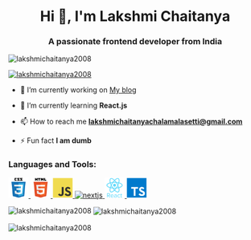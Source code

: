 <h1 align="center">Hi 👋, I'm Lakshmi Chaitanya</h1>  
<h3 align="center">A passionate frontend developer from India</h3>  
  
<p align="left"> <img src="https://komarev.com/ghpvc/?username=lakshmichaitanya2008&label=Profile%20views&color=0e75b6&style=flat" alt="lakshmichaitanya2008" /> </p>  
  
<p align="left"> <a href="https://github.com/ryo-ma/github-profile-trophy"><img src="https://github-profile-trophy.vercel.app/?username=lakshmichaitanya2008" alt="lakshmichaitanya2008" /></a> </p>  
  
- 🔭 I’m currently working on [My blog](https://code-with-chaitanya.vercel.app/)  
  
- 🌱 I’m currently learning **React.js**  
  
- 📫 How to reach me **lakshmichaitanyachalamalasetti@gmail.com**  
  
- ⚡ Fun fact **I am dumb**  
  
  
<h3 align="left">Languages and Tools:</h3>  
<p align="left"> <a href="https://www.w3schools.com/css/" target="_blank"> <img src="https://raw.githubusercontent.com/devicons/devicon/master/icons/css3/css3-original-wordmark.svg" alt="css3" width="40" height="40"/> </a> <a href="https://www.w3.org/html/" target="_blank"> <img src="https://raw.githubusercontent.com/devicons/devicon/master/icons/html5/html5-original-wordmark.svg" alt="html5" width="40" height="40"/> </a> <a href="https://developer.mozilla.org/en-US/docs/Web/JavaScript" target="_blank"> <img src="https://raw.githubusercontent.com/devicons/devicon/master/icons/javascript/javascript-original.svg" alt="javascript" width="40" height="40"/> </a> <a href="https://nextjs.org/" target="_blank"> <img src="https://cdn.worldvectorlogo.com/logos/nextjs-3.svg" alt="nextjs" width="40" height="40"/> </a> <a href="https://reactjs.org/" target="_blank"> <img src="https://raw.githubusercontent.com/devicons/devicon/master/icons/react/react-original-wordmark.svg" alt="react" width="40" height="40"/> </a> <a href="https://www.typescriptlang.org/" target="_blank"> <img src="https://raw.githubusercontent.com/devicons/devicon/master/icons/typescript/typescript-original.svg" alt="typescript" width="40" height="40"/> </a> </p>  
  
<p><img align="left" src="https://github-readme-stats.vercel.app/api/top-langs?username=lakshmichaitanya2008&show_icons=true&locale=en&layout=compact" alt="lakshmichaitanya2008" /></p>  
  
<p>&nbsp;<img align="center" src="https://github-readme-stats.vercel.app/api?username=lakshmichaitanya2008&show_icons=true&locale=en" alt="lakshmichaitanya2008" /></p>  
  
<p><img align="center" src="https://github-readme-streak-stats.herokuapp.com/?user=lakshmichaitanya2008&" alt="lakshmichaitanya2008" /></p>
